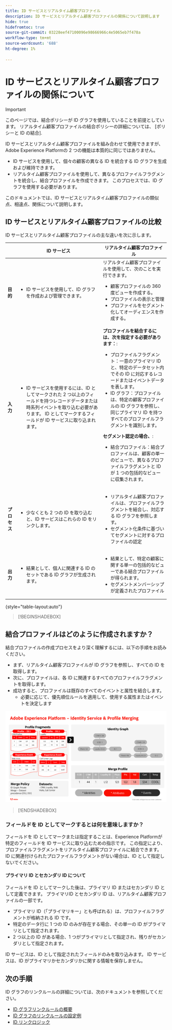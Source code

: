 ```yaml
---
title: ID サービスとリアルタイム顧客プロファイル
description: ID サービスとリアルタイム顧客プロファイルの関係について説明します
hide: true
hidefromtoc: true
source-git-commit: 03228eef47100096e98666966c4e5065eb7f478a
workflow-type: tm+mt
source-wordcount: '688'
ht-degree: 1%

---
```


# ID サービスとリアルタイム顧客プロファイルの関係について

>[!IMPORTANT]
>
>このページでは、結合ポリシーが ID グラフを使用していることを前提としています。 リアルタイム顧客プロファイルの結合ポリシーの詳細については、 [ポリシーと ID の結合].

ID サービスとリアルタイム顧客プロファイルを組み合わせて使用できますが、Adobe Experience Platformの 2 つの機能は本質的に同じではありません。

* ID サービスを使用して、個々の顧客の異なる ID を統合する ID グラフを生成および維持できます。
* リアルタイム顧客プロファイルを使用して、異なるプロファイルフラグメントを統合し、結合プロファイルを作成できます。 このプロセスでは、ID グラフを使用する必要があります。

このドキュメントでは、ID サービスとリアルタイム顧客プロファイルの類似点、相違点、関係について説明します。

## ID サービスとリアルタイム顧客プロファイルの比較

ID サービスとリアルタイム顧客プロファイルの主な違いを次に示します。

| | ID サービス | リアルタイム顧客プロファイル |
| --- | --- |--- |
| **目的** | <ul><li>ID サービスを使用して、ID グラフを作成および管理できます。</li></ul> | リアルタイム顧客プロファイルを使用して、次のことを実行できます。 <ul><li>顧客プロファイルの 360 度ビューを作成する。</li><li>プロファイルの表示と管理</li><li>プロファイルをセグメント化してオーディエンスを作成する。</li></ul> |
| **入力** | <ul><li>ID サービスを使用するには、ID としてマークされた 2 つ以上のフィールドを持つレコードデータまたは時系列イベントを取り込む必要があります。 ID としてマークするフィールドが ID サービスに取り込まれます。</li></ul> | **プロファイルを結合するには、次を指定する必要があります：**: <ul><li>プロファイルフラグメント：一意のプライマリ ID と、特定のデータセット内でその ID に対応するレコードまたはイベントデータを表します。</li><li>ID グラフ：プロファイルは、特定の顧客プロファイルの ID グラフを参照し、同じプライマリ ID を持つすべてのプロファイルフラグメントを識別します。</li></ul> **セグメント認定の場合、**: <ul><li>結合プロファイル：結合プロファイルは、顧客の単一のビューで、異なるプロファイルフラグメントと ID が 1 つの包括的なビューに収集されます。</li></ul> |
| **プロセス** | <ul><li>少なくとも 2 つの ID を取り込むと、ID サービスはこれらの ID をリンクします。</li></ul> | <ul><li>リアルタイム顧客プロファイルは、プロファイルフラグメントを結合し、対応する ID グラフを参照します。</li><li>セグメント化条件に基づいてセグメントに対するプロファイルの認定</li></ul> |
| **出力** | <ul><li>結果として、個人に関連する ID のセットである ID グラフが生成されます。</li></ul> | <ul><li>結果として、特定の顧客に関する単一の包括的なビューである結合プロファイルが得られます。</li><li>セグメントメンバーシップが定義されたプロファイル</li></ul> |

{style="table-layout:auto"}

>[!BEGINSHADEBOX]

## 結合プロファイルはどのように作成されますか？

結合プロファイルの作成プロセスをより深く理解するには、以下の手順をお読みください。

* まず、リアルタイム顧客プロファイルが ID グラフを参照し、すべての ID を取得します。
* 次に、プロファイルは、各 ID に関連するすべてのプロファイルフラグメントを取得します。
* 成功すると、プロファイルは既存のすべてのイベントと属性を結合します。
   * 必要に応じて、優先順位ルールを適用して、使用する属性またはイベントを決定します

![ID サービスとプロファイル結合の仕組みを説明するフローチャートです。](../images/identity-settings/identity-and-profile.png)

>[!ENDSHADEBOX]

### フィールドを ID としてマークするとは何を意味しますか？

フィールドを ID としてマークまたは指定することは、Experience Platformが特定のフィールドを ID サービスに取り込むための指示です。 この指定により、プロファイルフラグメントをリアルタイム顧客プロファイルに結合できます。 ID に関連付けられたプロファイルフラグメントがない場合は、ID として指定しないでください。

#### プライマリ ID とセカンダリ ID について

フィールドを ID としてマークした後は、プライマリ ID またはセカンダリ ID として定義できます。 プライマリID とセカンダリ ID は、リアルタイム顧客プロファイルの一部です。

* プライマリ ID（「プライマリキー」とも呼ばれる）は、プロファイルフラグメントが格納される ID です。
* 特定のデータ行に 1 つの ID のみが存在する場合、その単一の ID がプライマリとして指定されます。
* 2 つ以上の ID がある場合、1 つがプライマリとして指定され、残りがセカンダリとして指定されます。

ID サービスは、ID として指定されたフィールドのみを取り込みます。 ID サービスは、ID がプライマリかセカンダリかに関する情報を保存しません。

## 次の手順

ID グラフのリンクルールの詳細については、次のドキュメントを参照してください。

* [ID グラフリンクルールの概要](./overview.md)
* [ID グラフのリンクルールの設定例](./example-scenarios.md)
* [ID リンクロジック](./identity-linking-logic.md)